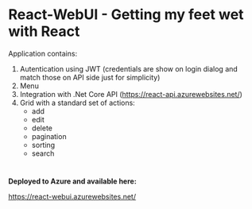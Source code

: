 # React-WebUI - Getting my feet wet with React

Application contains:
1. Autentication using JWT (credentials are show on login dialog and match those on API side just for simplicity)
2. Menu
3. Integration with .Net Core API (https://react-api.azurewebsites.net/)
4. Grid with a standard set of actions:
    - add
    - edit
    - delete
    - pagination
    - sorting
    - search

#
**Deployed to Azure and available here:**

https://react-webui.azurewebsites.net/
